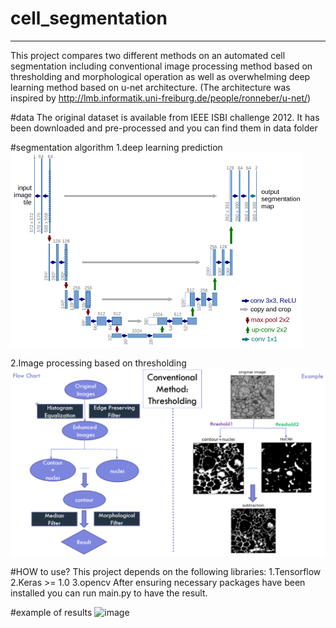 # cell_segmentation
------------------------------------------------------------------------------------------------------------------------------------------
This project compares two different methods on an automated cell segmentation including conventional image processing method based on thresholding and morphological operation as well as overwhelming deep learning method based on u-net architecture.
(The architecture was inspired by http://lmb.informatik.uni-freiburg.de/people/ronneber/u-net/)

#data
The original dataset is available from IEEE ISBI challenge 2012.
It has been downloaded and pre-processed and you can find them in data folder

#segmentation algorithm
1.deep learning prediction
![image](http://github.com/Wxy-24/cell_segmentation/raw/master/img/unet_model_architecture.png)

2.Image processing based on thresholding
![image](http://github.com/Wxy-24/cell_segmentation/raw/master/img/thresholding.png)

#HOW to use?
This project depends on the following libraries:
1.Tensorflow
2.Keras >= 1.0
3.opencv
After ensuring necessary packages have been installed you can run main.py to have the result.

#example of results
![image](http://github.com/Wxy-24/cell_segmentation/raw/master/img/segmentation_example.png)

